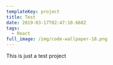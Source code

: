 ```yaml
---
templateKey: project
title: Test
date: 2019-03-17T02:47:10.668Z
tags:
  - React
full_image: /img/code-wallpaper-18.png
---
```

This is just a test project
